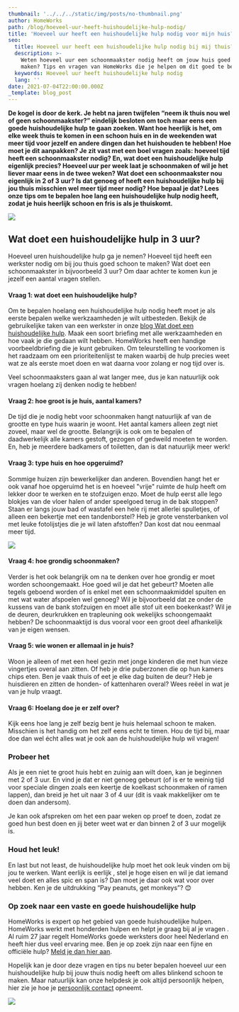 ```yaml
---
thumbnail: '../../../static/img/posts/no-thumbnail.png'
author: HomeWorks
path: /blog/hoeveel-uur-heeft-huishoudelijke-hulp-nodig/
title: 'Hoeveel uur heeft een huishoudelijke hulp nodig voor mijn huis? '
seo:
  title: Hoeveel uur heeft een huishoudelijke hulp nodig bij mij thuis?
  description: >-
    Weten hoeveel uur een schoonmaakster nodig heeft om jouw huis goed schoon te
    maken? Tips en vragen van HomeWorks die je helpen om dit goed te bepalen.
  keywords: Hoeveel uur heeft huishoudelijke hulp nodig
  lang: ''
date: 2021-07-04T22:00:00.000Z
_template: blog_post
---
```




**De kogel is door de kerk. Je hebt na jaren twijfelen “neem ik thuis nou wel of geen schoonmaakster?” eindelijk besloten om toch maar eens een goede huishoudelijke hulp te gaan zoeken. Want hoe heerlijk is het, om elke week thuis te komen in een schoon huis en in de weekenden wat meer tijd voor jezelf en andere dingen dan het huishouden te hebben! Hoe moet je dit aanpakken? Je zit vast met een boel vragen zoals: hoeveel tijd heeft een schoonmaakster nodig? En, wat doet een huishoudelijke hulp eigenlijk precies? Hoeveel uur per week laat je schoonmaken of wil je het liever maar eens in de twee weken? Wat doet een schoonmaakster nou eigenlijk in 2 of 3 uur? Is dat genoeg of heeft een huishoudelijke hulp bij jou thuis misschien wel meer tijd meer nodig? Hoe bepaal je dat? Lees onze tips om te bepalen hoe lang een huishoudelijke hulp nodig heeft, zodat je huis heerlijk schoon en fris is als je thuiskomt.**

![](/corana.PNG)

## Wat doet een huishoudelijke hulp in 3 uur?

Hoeveel uren huishoudelijke hulp ga je nemen? Hoeveel tijd heeft een werkster nodig om bij jou thuis goed schoon te maken?  Wat doet een schoonmaakster in bijvoorbeeld 3 uur? Om daar achter te komen kun je jezelf een aantal vragen stellen.

#### Vraag 1: wat doet een huishoudelijke hulp?

Om te bepalen hoelang een huishoudelijke hulp nodig heeft moet je als eerste bepalen welke werkzaamheden je wilt uitbesteden. Bekijk de gebruikelijke taken van een werkster in onze [blog Wat doet een huishoudelijke hulp](/blog/wat-doet-goede-huishoudelijke-hulp/ "Dit mag je verwachten van een goede huishoudelijke hulp"). Maak een soort briefing met alle werkzaamheden en hoe vaak je die gedaan wilt hebben. HomeWorks heeft een handige voorbeeldbriefing die je kunt gebruiken. Om teleurstelling te voorkomen is het raadzaam om een prioriteitenlijst te maken waarbij de hulp precies weet wat ze als eerste moet doen en wat daarna voor zolang er nog tijd over is.

Veel schoonmaaksters gaan al wat langer mee, dus je kan natuurlijk ook vragen hoelang zíj denken nodig te hebben!

#### Vraag 2: hoe groot is je huis, aantal kamers?

De tijd die je nodig hebt voor schoonmaken hangt natuurlijk af van de grootte en type huis waarin je woont.  Het aantal kamers alleen zegt niet zoveel, maar wel de grootte. Belangrijk is ook om te bepalen of daadwerkelijk alle kamers gestoft, gezogen of gedweild moeten te worden. En, heb je meerdere badkamers of toiletten, dan is dat natuurlijk meer werk!

#### Vraag 3: type huis en hoe opgeruimd?

Sommige huizen zijn bewerkelijker dan anderen. Bovendien hangt het er ook vanaf hoe opgeruimd het is en hoeveel "vrije" ruimte de hulp heeft om lekker door te werken en te stofzuigen enzo. Moet de hulp eerst alle lego blokjes van de vloer halen of ander speelgoed terug in de bak stoppen? Staan er langs jouw bad of wastafel een hele rij met allerlei spulletjes, of alleen een bekertje met een tandenborstel? Heb je grote vensterbanken vol met leuke fotolijstjes die je wil laten afstoffen? Dan kost dat nou eenmaal meer tijd.

![](/hoeveel-uren-huishoudelijke-hulp.jpeg)

#### Vraag 4: hoe grondig schoonmaken?

Verder is het ook belangrijk om na te denken over hoe grondig er moet worden schoongemaakt. Hoe goed wil je dat het gebeurt? Moeten alle tegels geboend worden of is enkel met een schoonmaakmiddel spuiten en met wat water afspoelen wel genoeg? Wil je bijvoorbeeld dat ze onder de kussens van de bank stofzuigen en moet alle stof uit een boekenkast? Wil je de deuren, deurkrukken en trapleuning ook wekelijks schoongemaakt hebben? De schoonmaaktijd is dus vooral voor een groot deel afhankelijk van je eigen wensen.

#### Vraag 5: wie wonen er allemaal in je huis?

Woon je alleen of met een heel gezin met jonge kinderen die met hun vieze vingertjes overal aan zitten. Of heb je drie puberzonen die op hun kamers chips eten. Ben je vaak thuis of eet je elke dag buiten de deur? Heb je huisdieren en zitten de honden- of kattenharen overal? Wees reëel in wat je van je hulp vraagt.

#### Vraag 6: Hoelang doe je er zelf over?

Kijk eens hoe lang je zelf bezig bent je huis helemaal schoon te maken. Misschien is het handig om het zelf eens echt te timen. Hou de tijd bij, maar doe dan wel écht alles wat je ook aan de huishoudelijke hulp wil vragen!

### Probeer het

Als je een niet te groot huis hebt en zuinig aan wilt doen, kan je beginnen met 2 of 3 uur. En vind je dat er niet genoeg gebeurt (of is er te weinig tijd voor speciale dingen zoals een keertje de koelkast schoonmaken of ramen lappen), dan breid je het uit naar 3 of 4 uur (dit is vaak makkelijker om te doen dan andersom).

Je kan ook afspreken om het een paar weken op proef te doen, zodat ze goed hun best doen en jij beter weet wat er dan binnen 2 of 3 uur mogelijk is.

### Houd het leuk!

En last but not least, de huishoudelijke hulp moet het ook leuk vinden om bij jou te werken. Want eerlijk is eerlijk , stel je hoge eisen en wil je dat iemand veel doet en alles spic en span is? Dan moet je daar ook wat voor over hebben. Ken je de uitdrukking “Pay peanuts, get monkeys”? 😊

### Op zoek naar een vaste en goede huishoudelijke hulp

HomeWorks is expert op het gebied van goede huishoudelijke hulpen. HomeWorks werkt met  honderden hulpen en helpt je graag bij al je vragen . Al ruim 27 jaar regelt HomeWorks goede werksters door heel Nederland en heeft hier dus veel ervaring mee. Ben je op zoek zijn naar een fijne en officiële hulp? [Meld je dan hier aan](https://mijn.homeworks.nl/intake/client/step1?locale=nl_NL "Op zoek naar een hulp").

Hopelijk kan je door deze vragen en tips nu beter bepalen hoeveel uur een huishoudelijke hulp bij jouw thuis nodig heeft om alles blinkend schoon te maken. Maar natuurlijk kan onze helpdesk je ook altijd persoonlijk helpen, hier zie je hoe je [persoonlijk contact](/klantenservice/ "contact met klantenservice") opneemt.

![](/logo-met-tagline.jpg)
